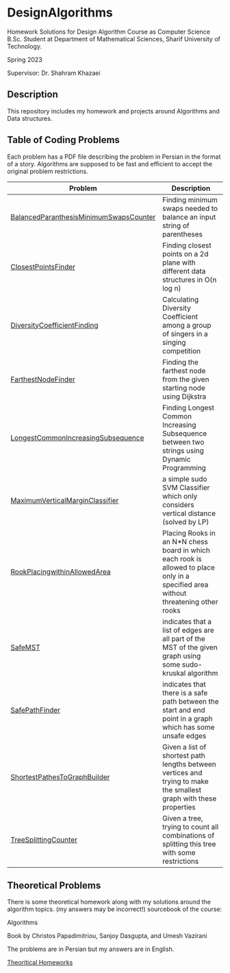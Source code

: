 # DesignAlgorithms
Homework Solutions for Design Algorithm Course as Computer Science B.Sc. Student at Department of Mathematical Sciences, Sharif University of Technology.

Spring 2023

Supervisor: Dr. Shahram Khazaei


## Description
This repository includes my homework and projects around Algorithms and Data structures.

## Table of Coding Problems
Each problem has a PDF file describing the problem in Persian in the format of a story.
Algorithms are supposed to be fast and efficient to accept the original problem restrictions.

| Problem | Description |
| --- | --- |
| [BalancedParanthesisMinimumSwapsCounter](./BalancedParanthesisMinimumSwapsCounter) | Finding minimum swaps needed to balance an input string of parentheses |
| [ClosestPointsFinder](./ClosestPointsFinder) |Finding closest points on a 2d plane with different data structures in O(n log n) |
| [DiversityCoefficientFinding](./DiversityCoefficientFinding) | Calculating Diversity Coefficient among a group of singers in a singing competition |
| [FarthestNodeFinder](./FarthestNodeFinder) | Finding the farthest node from the given starting node using Dijkstra |
| [LongestCommonIncreasingSubsequence](./LongestCommonIncreasingSubsequence) | Finding Longest Common Increasing Subsequence between two strings using Dynamic Programming |
| [MaximumVerticalMarginClassifier](./MaximumVerticalMarginClassifier) | a simple sudo SVM Classifier which only considers vertical distance (solved by LP) |
| [RookPlacingwithinAllowedArea](./RookPlacingwithinAllowedArea) | Placing Rooks in an N*N chess board in which each rook is allowed to place only in a specified area without threatening other rooks |
| [SafeMST](./SafeMST) | indicates that a list of edges are all part of the MST of the given graph using some sudo-kruskal algorithm |
| [SafePathFinder](./SafePathFinder) | indicates that there is a safe path between the start and end point in a graph which has some unsafe edges |
| [ShortestPathesToGraphBuilder](./ShortestPathesToGraphBuilder) | Given a list of shortest path lengths between vertices and trying to make the smallest graph with these properties  |
| [TreeSplittingCounter](./TreeSplittingCounter) | Given a tree, trying to count all combinations of splitting this tree with some restrictions  |

## Theoretical Problems
There is some theoretical homework along with my solutions around the algorithm topics. (my answers may be incorrect!)
sourcebook of the course:


Algorithms

Book by Christos Papadimitriou, Sanjoy Dasgupta, and Umesh Vazirani

The problems are in Persian but my answers are in English.

[Theoritical Homeworks]('./TheorticalHomeworks')

